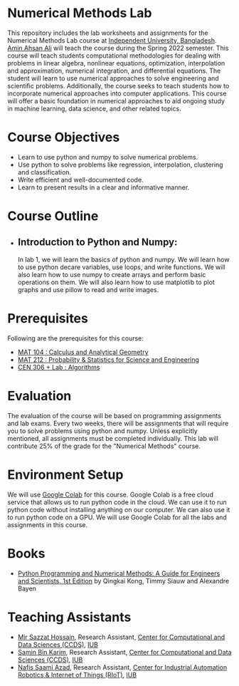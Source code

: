 # Numerical Methods Lab

This repository includes the lab worksheets and assignments for the Numerical Methods Lab course at [Independent University, Bangladesh](http://iub.edu.bd/). [Amin Ahsan Ali](http://www.cse.iub.edu.bd/faculties/53) will teach the course during the Spring 2022 semester. This course will teach students computational methodologies for dealing with problems in linear algebra, nonlinear equations, optimization, interpolation and approximation, numerical integration, and differential equations. The student will learn to use numerical approaches to solve engineering and scientific problems. Additionally, the course seeks to teach students how to incorporate numerical approaches into computer applications. This course will offer a basic foundation in numerical approaches to aid ongoing study in machine learning, data science, and other related topics.

# Course Objectives

- Learn to use python and numpy to solve numerical problems.
- Use python to solve problems like regression, interpolation, clustering and classification.
- Write efficient and well-documented code.
- Learn to present results in a clear and informative manner.

# Course Outline

- ## Introduction to Python and Numpy:
  In lab 1, we will learn the basics of python and numpy. We will learn how to use python decare variables, use loops, and write functions. We will also learn how to use numpy to create arrays and perform basic operations on them. We will also learn how to use matplotlib to plot graphs and use pillow to read and write images.

# Prerequisites

Following are the prerequisites for this course:

- [MAT 104 : Calculus and Analytical Geometry](http://www.cse.iub.edu.bd/courses/27)
- [MAT 212 : Probability & Statistics for Science and Engineering](http://www.cse.iub.edu.bd/courses/29)
- [CEN 306 + Lab : Algorithms](http://www.cse.iub.edu.bd/courses/103)

# Evaluation

The evaluation of the course will be based on programming assignments and lab exams. Every two weeks, there will be assignments that will require you to solve problems using python and numpy. Unless explicitly mentioned, all assignments must be completed individually. This lab will contribute 25% of the grade for the "Numerical Methods" course.

# Environment Setup

We will use [Google Colab](https://colab.research.google.com/) for this course. Google Colab is a free cloud service that allows us to run python code in the cloud. We can use it to run python code without installing anything on our computer. We can also use it to run python code on a GPU. We will use Google Colab for all the labs and assignments in this course.

# Books

- [Python Programming and Numerical Methods: A Guide for Engineers and Scientists, 1st Edition](https://www.amazon.com/dp/0128195495/ref=cm_sw_r_tw_dp_6816MC7GCQWVH8YD7YYV) by Qingkai Kong, Timmy Siauw and Alexandre Bayen

# Teaching Assistants

- [Mir Sazzat Hossain](https://github.com/mirsazzathossain), Research Assistant, [Center for Computational and Data Sciences (CCDS)](http://www.cse.iub.edu.bd/ccds/), [IUB](http://iub.edu.bd/)
- [Samin Bin Karim](https://github.com/ehtnamuh), Research Assistant, [Center for Computational and Data Sciences (CCDS)](http://www.cse.iub.edu.bd/ccds/), [IUB](http://iub.edu.bd/)
- [Nafis Saami Azad](#), Research Assistant, [Center for Industrial Automation Robotics & Internet of Things (RIoT)](https://sites.google.com/view/riotcenter), [IUB](http://iub.edu.bd/)

